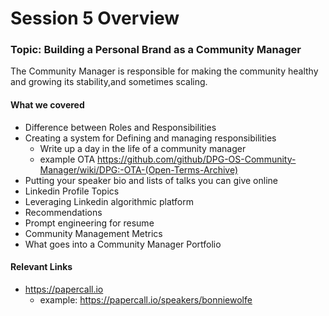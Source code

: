 <!--- Digital Public Goods Community Manager Training Program --->
# Session 5 Overview

### Topic: Building a Personal Brand as a Community Manager

The Community Manager is responsible for making the community healthy and growing its stability,and sometimes scaling. 

#### What we covered
- Difference between Roles and Responsibilities
- Creating a system for Defining and managing responsibilities
  - Write up a day in the life of a community manager
  - example OTA https://github.com/github/DPG-OS-Community-Manager/wiki/DPG:-OTA-(Open-Terms-Archive)
- Putting your speaker bio and lists of talks you can give online
- Linkedin Profile Topics
- Leveraging Linkedin algorithmic platform
- Recommendations
- Prompt engineering for resume
- Community Management Metrics
- What goes into a Community Manager Portfolio

#### Relevant Links
- https://papercall.io
  - example: https://papercall.io/speakers/bonniewolfe
